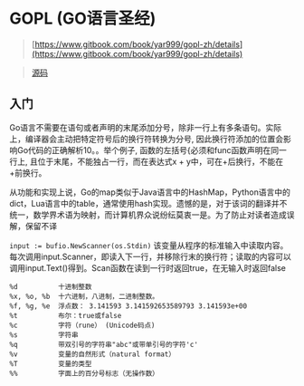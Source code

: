 # GOPL (GO语言圣经)

> [https://www.gitbook.com/book/yar999/gopl-zh/details](https://www.gitbook.com/book/yar999/gopl-zh/details)

> [源码](https://github.com/adonovan/gopl.io/)

## 入门

Go语言不需要在语句或者声明的末尾添加分号，除非一行上有多条语句。实际上，编译器会主动把特定符号后的换行符转换为分号, 因此换行符添加的位置会影响Go代码的正确解析10。。举个例子, 函数的左括号{必须和func函数声明在同一行上, 且位于末尾，不能独占一行，而在表达式x + y中，可在+后换行，不能在+前换行。

从功能和实现上说，Go的map类似于Java语言中的HashMap，Python语言中的dict，Lua语言中的table，通常使用hash实现。遗憾的是，对于该词的翻译并不统一，数学界术语为映射，而计算机界众说纷纭莫衷一是。为了防止对读者造成误解，保留不译

`input := bufio.NewScanner(os.Stdin)`
该变量从程序的标准输入中读取内容。每次调用input.Scanner，即读入下一行，并移除行末的换行符；读取的内容可以调用input.Text()得到。Scan函数在读到一行时返回true，在无输入时返回false

```
%d          十进制整数
%x, %o, %b  十六进制，八进制，二进制整数。
%f, %g, %e  浮点数： 3.141593 3.141592653589793 3.141593e+00
%t          布尔：true或false
%c          字符（rune） (Unicode码点)
%s          字符串
%q          带双引号的字符串"abc"或带单引号的字符'c'
%v          变量的自然形式（natural format）
%T          变量的类型
%%          字面上的百分号标志（无操作数）
```

